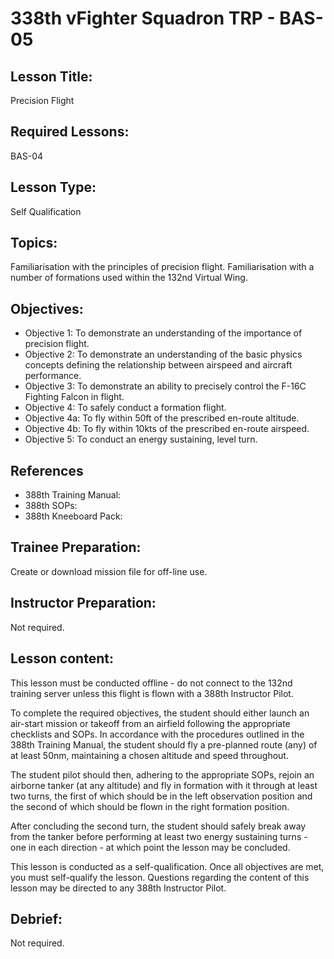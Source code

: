 # 338th vFighter Squadron TRP - BAS-05

## Lesson Title:
Precision Flight

## Required Lessons:
BAS-04

## Lesson Type:
Self Qualification

## Topics:
Familiarisation with the principles of precision flight.
Familiarisation with a number of formations used within the 132nd Virtual Wing.

## Objectives:
* Objective 1: To demonstrate an understanding of the importance of precision flight.
* Objective 2: To demonstrate an understanding of the basic physics concepts defining the relationship between airspeed and aircraft performance.
* Objective 3: To demonstrate an ability to precisely control the F-16C Fighting Falcon in flight.
* Objective 4: To safely conduct a formation flight.
* Objective 4a: To fly within 50ft of the prescribed en-route altitude.
* Objective 4b: To fly within 10kts of the prescribed en-route airspeed.
* Objective 5: To conduct an energy sustaining, level turn.

## References
* 388th Training Manual:
* 388th SOPs:
* 388th Kneeboard Pack:

## Trainee Preparation:
Create or download mission file for off-line use.

## Instructor Preparation:
Not required.

## Lesson content:
This lesson must be conducted offline - do not connect to the 132nd training server unless this flight is flown with a 388th Instructor Pilot.

To complete the required objectives, the student should either launch an air-start mission or takeoff from an airfield following the appropriate checklists and SOPs. In accordance with the procedures outlined in the 388th Training Manual, the student should fly a pre-planned route (any) of at least 50nm, maintaining a chosen altitude and speed throughout.

The student pilot should then, adhering to the appropriate SOPs, rejoin an airborne tanker (at any altitude) and fly in formation with it through at least two turns, the first of which should be in the left observation position and the second of which should be flown in the right formation position.

After concluding the second turn, the student should safely break away from the tanker before performing at least two energy sustaining turns - one in each direction - at which point the lesson may be concluded. 

This lesson is conducted as a self-qualification. Once all objectives are met, you must self-qualify the lesson.
Questions regarding the content of this lesson may be directed to any 388th Instructor Pilot.

## Debrief:
Not required.